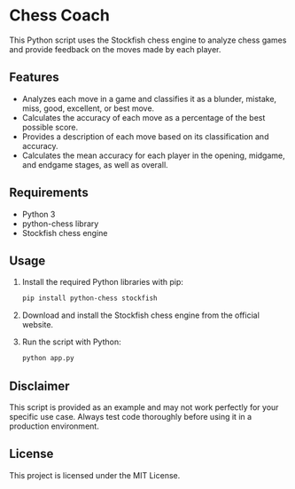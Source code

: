 # Chess Coach

This Python script uses the Stockfish chess engine to analyze chess games and provide feedback on the moves made by each player.

## Features

- Analyzes each move in a game and classifies it as a blunder, mistake, miss, good, excellent, or best move.
- Calculates the accuracy of each move as a percentage of the best possible score.
- Provides a description of each move based on its classification and accuracy.
- Calculates the mean accuracy for each player in the opening, midgame, and endgame stages, as well as overall.

## Requirements

- Python 3
- python-chess library
- Stockfish chess engine

## Usage

1. Install the required Python libraries with pip:

    ```bash
    pip install python-chess stockfish
    ```

2. Download and install the Stockfish chess engine from the official website.

3. Run the script with Python:

    ```bash
    python app.py
    ```

## Disclaimer

This script is provided as an example and may not work perfectly for your specific use case. Always test code thoroughly before using it in a production environment.

## License

This project is licensed under the MIT License.
